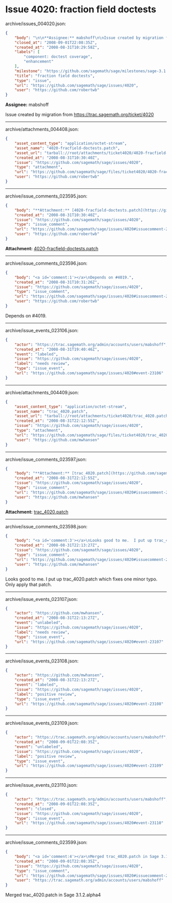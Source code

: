 # Issue 4020: fraction field doctests

archive/issues_004020.json:
```json
{
    "body": "\n\n**Assignee:** mabshoff\n\nIssue created by migration from https://trac.sagemath.org/ticket/4020\n\n",
    "closed_at": "2008-09-01T22:08:35Z",
    "created_at": "2008-08-31T10:29:58Z",
    "labels": [
        "component: doctest coverage",
        "enhancement"
    ],
    "milestone": "https://github.com/sagemath/sage/milestones/sage-3.1.2",
    "title": "fraction field doctests",
    "type": "issue",
    "url": "https://github.com/sagemath/sage/issues/4020",
    "user": "https://github.com/robertwb"
}
```


**Assignee:** mabshoff

Issue created by migration from https://trac.sagemath.org/ticket/4020





---

archive/attachments_004408.json:
```json
{
    "asset_content_type": "application/octet-stream",
    "asset_name": "4020-fracfield-doctests.patch",
    "asset_url": "tarball://root/attachments/ticket4020/4020-fracfield-doctests.patch",
    "created_at": "2008-08-31T10:30:40Z",
    "issue": "https://github.com/sagemath/sage/issues/4020",
    "type": "attachment",
    "url": "https://github.com/sagemath/sage/files/ticket4020/4020-fracfield-doctests.patch",
    "user": "https://github.com/robertwb"
}
```



---

archive/issue_comments_023595.json:
```json
{
    "body": "**Attachment:** [4020-fracfield-doctests.patch](https://github.com/sagemath/sage/files/ticket4020/4020-fracfield-doctests.patch)",
    "created_at": "2008-08-31T10:30:40Z",
    "issue": "https://github.com/sagemath/sage/issues/4020",
    "type": "issue_comment",
    "url": "https://github.com/sagemath/sage/issues/4020#issuecomment-23595",
    "user": "https://github.com/robertwb"
}
```

**Attachment:** [4020-fracfield-doctests.patch](https://github.com/sagemath/sage/files/ticket4020/4020-fracfield-doctests.patch)



---

archive/issue_comments_023596.json:
```json
{
    "body": "<a id='comment:1'></a>\nDepends on #4019.",
    "created_at": "2008-08-31T10:31:26Z",
    "issue": "https://github.com/sagemath/sage/issues/4020",
    "type": "issue_comment",
    "url": "https://github.com/sagemath/sage/issues/4020#issuecomment-23596",
    "user": "https://github.com/robertwb"
}
```

<a id='comment:1'></a>
Depends on #4019.



---

archive/issue_events_023106.json:
```json
{
    "actor": "https://trac.sagemath.org/admin/accounts/users/mabshoff",
    "created_at": "2008-08-31T19:40:46Z",
    "event": "labeled",
    "issue": "https://github.com/sagemath/sage/issues/4020",
    "label": "needs review",
    "type": "issue_event",
    "url": "https://github.com/sagemath/sage/issues/4020#event-23106"
}
```



---

archive/attachments_004409.json:
```json
{
    "asset_content_type": "application/octet-stream",
    "asset_name": "trac_4020.patch",
    "asset_url": "tarball://root/attachments/ticket4020/trac_4020.patch",
    "created_at": "2008-08-31T22:12:55Z",
    "issue": "https://github.com/sagemath/sage/issues/4020",
    "type": "attachment",
    "url": "https://github.com/sagemath/sage/files/ticket4020/trac_4020.patch",
    "user": "https://github.com/mwhansen"
}
```



---

archive/issue_comments_023597.json:
```json
{
    "body": "**Attachment:** [trac_4020.patch](https://github.com/sagemath/sage/files/ticket4020/trac_4020.patch)",
    "created_at": "2008-08-31T22:12:55Z",
    "issue": "https://github.com/sagemath/sage/issues/4020",
    "type": "issue_comment",
    "url": "https://github.com/sagemath/sage/issues/4020#issuecomment-23597",
    "user": "https://github.com/mwhansen"
}
```

**Attachment:** [trac_4020.patch](https://github.com/sagemath/sage/files/ticket4020/trac_4020.patch)



---

archive/issue_comments_023598.json:
```json
{
    "body": "<a id='comment:3'></a>\nLooks good to me.  I put up trac_4020.patch which fixes one minor typo.  Only apply that patch.",
    "created_at": "2008-08-31T22:13:27Z",
    "issue": "https://github.com/sagemath/sage/issues/4020",
    "type": "issue_comment",
    "url": "https://github.com/sagemath/sage/issues/4020#issuecomment-23598",
    "user": "https://github.com/mwhansen"
}
```

<a id='comment:3'></a>
Looks good to me.  I put up trac_4020.patch which fixes one minor typo.  Only apply that patch.



---

archive/issue_events_023107.json:
```json
{
    "actor": "https://github.com/mwhansen",
    "created_at": "2008-08-31T22:13:27Z",
    "event": "unlabeled",
    "issue": "https://github.com/sagemath/sage/issues/4020",
    "label": "needs review",
    "type": "issue_event",
    "url": "https://github.com/sagemath/sage/issues/4020#event-23107"
}
```



---

archive/issue_events_023108.json:
```json
{
    "actor": "https://github.com/mwhansen",
    "created_at": "2008-08-31T22:13:27Z",
    "event": "labeled",
    "issue": "https://github.com/sagemath/sage/issues/4020",
    "label": "positive review",
    "type": "issue_event",
    "url": "https://github.com/sagemath/sage/issues/4020#event-23108"
}
```



---

archive/issue_events_023109.json:
```json
{
    "actor": "https://trac.sagemath.org/admin/accounts/users/mabshoff",
    "created_at": "2008-09-01T22:08:35Z",
    "event": "unlabeled",
    "issue": "https://github.com/sagemath/sage/issues/4020",
    "label": "positive review",
    "type": "issue_event",
    "url": "https://github.com/sagemath/sage/issues/4020#event-23109"
}
```



---

archive/issue_events_023110.json:
```json
{
    "actor": "https://trac.sagemath.org/admin/accounts/users/mabshoff",
    "created_at": "2008-09-01T22:08:35Z",
    "event": "closed",
    "issue": "https://github.com/sagemath/sage/issues/4020",
    "type": "issue_event",
    "url": "https://github.com/sagemath/sage/issues/4020#event-23110"
}
```



---

archive/issue_comments_023599.json:
```json
{
    "body": "<a id='comment:4'></a>\nMerged trac_4020.patch in Sage 3.1.2.alpha4",
    "created_at": "2008-09-01T22:08:35Z",
    "issue": "https://github.com/sagemath/sage/issues/4020",
    "type": "issue_comment",
    "url": "https://github.com/sagemath/sage/issues/4020#issuecomment-23599",
    "user": "https://trac.sagemath.org/admin/accounts/users/mabshoff"
}
```

<a id='comment:4'></a>
Merged trac_4020.patch in Sage 3.1.2.alpha4
